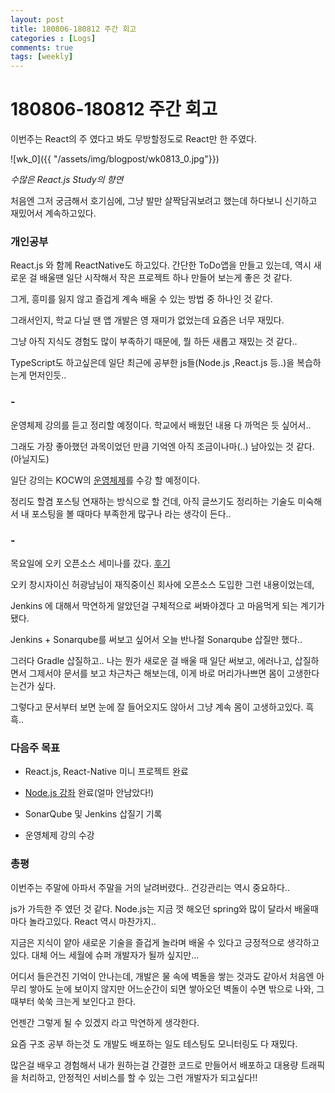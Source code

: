 ```yaml
---
layout: post
title: 180806-180812 주간 회고
categories : [Logs]
comments: true
tags: [weekly]
---
```


# 180806-180812 주간 회고

이번주는 React의 주 였다고 봐도 무방할정도로 React만 한 주였다.

![wk_0]({{ "/assets/img/blogpost/wk0813_0.jpg"}})

*수많은 React.js Study의 향연*

처음엔 그저 궁금해서 호기심에, 그냥 발만 살짝담궈보려고 했는데 하다보니 신기하고 재밌어서 계속하고있다.

### 개인공부 
React.js 와 함께 ReactNative도 하고있다. 간단한 ToDo앱을 만들고 있는데, 역시 새로운 걸 배울땐 일단 시작해서 작은 프로젝트 하나 만들어 보는게 좋은 것 같다. 

그게, 흥미를 잃지 않고 즐겁게 계속 배울 수 있는 방법 중 하나인 것 같다. 

그래서인지, 학교 다닐 땐 앱 개발은 영 재미가 없었는데 요즘은 너무 재밌다. 

그냥 아직 지식도 경험도 많이 부족하기 때문에, 뭘 하든 새롭고 재밌는 것 같다..

TypeScript도 하고싶은데 일단 최근에 공부한 js들(Node.js ,React.js 등..)을 복습하는게 먼저인듯..

### -
운영체제 강의를 듣고 정리할 예정이다. 학교에서 배웠던 내용 다 까먹은 듯 싶어서.. 

그래도 가장 좋아했던 과목이었던 만큼 기억엔 아직 조금이나마(..) 남아있는 것 같다.(아닐지도)

일단 강의는 KOCW의 [운영체제](http://www.kocw.net/home/search/kemView.do?kemId=1046323)를 수강 할 예정이다. 

정리도 할겸 포스팅 연재하는 방식으로 할 건데, 아직 글쓰기도 정리하는 기술도 미숙해서 내 포스팅을 볼 때마다 부족한게 많구나 라는 생각이 든다..

### -
목요일에 오키 오픈소스 세미나를 갔다. [후기](https://sehajyang.github.io/2018/08/09/okky-opensource-seminar.html)

오키 창시자이신 허광남님이 재직중이신 회사에 오픈소스 도입한 그런 내용이었는데, 

Jenkins 에 대해서 막연하게 알았던걸 구체적으로 써봐야겠다 고 마음먹게 되는 계기가 됐다.

Jenkins + Sonarqube를 써보고 싶어서 오늘 반나절 Sonarqube 삽질만 했다..

그러다 Gradle 삽질하고.. 나는 뭔가 새로운 걸 배울 때 일단 써보고, 에러나고, 삽질하면서 그제서야 문서를 보고 차근차근 해보는데,  이게 바로 머리가나쁘면 몸이 고생한다는건가 싶다.

그렇다고 문서부터 보면 눈에 잘 들어오지도 않아서 그냥 계속 몸이 고생하고있다. 흑흑..

### 다음주 목표
* React.js, React-Native 미니 프로젝트 완료

* [Node.js 강좌](https://www.inflearn.com/course/node-js-%EC%9B%B9%EA%B0%9C%EB%B0%9C/) 완료(얼마 안남았다!) 

* SonarQube 및 Jenkins 삽질기 기록

* 운영체제 강의 수강

### 총평
이번주는 주말에 아파서 주말을 거의 날려버렸다.. 건강관리는 역시 중요하다.. 

js가 가득한 주 였던 것 같다. Node.js는 지금 껏 해오던 spring와 많이 달라서 배울때마다 놀라고있다. React 역시 마찬가지.. 

지금은 지식이 얕아 새로운 기술을 즐겁게 놀라며 배울 수 있다고 긍정적으로 생각하고 있다. 대체 어느 세월에 슈퍼 개발자가 될까 싶지만...

어디서 들은건진 기억이 안나는데, 개발은 물 속에 벽돌을 쌓는 것과도 같아서 처음엔 아무리 쌓아도 눈에 보이지 않지만 어느순간이 되면 쌓아오던 벽돌이 수면 밖으로 나와, 그때부터 쑥쑥 크는게 보인다고 한다.

언젠간 그렇게 될 수 있겠지 라고 막연하게 생각한다.

요즘 구조 공부 하는것 도 개발도 배포하는 일도 테스팅도 모니터링도 다 재밌다.

많은걸 배우고 경험해서 내가 원하는걸 간결한 코드로 만들어서 배포하고
대용량 트래픽을 처리하고, 안정적인 서비스를 할 수 있는 그런 개발자가 되고싶다!!
